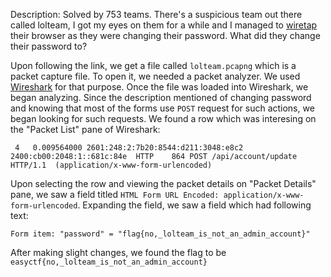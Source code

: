 Description: Solved by 753 teams.
There's a suspicious team out there called lolteam, I got my eyes on them for a while and I managed to [wiretap](https://www.easyctf.com/static/problems/lolteam/lolteam.pcapng) their browser as they were changing their password. What did they change their password to?

Upon following the link, we get a file called `lolteam.pcapng` which is a packet capture file. To open it, we needed a packet analyzer. We used [Wireshark](https://www.wireshark.org) for that purpose.
Once the file was loaded into Wireshark, we began analyzing.
Since the description mentioned of changing password and knowing that most of the forms use `POST` request for such actions, we began looking for such requests. We found a row which was interesing on the "Packet List" pane of Wireshark:

``` 4	0.009564000	2601:248:2:7b20:8544:d211:3048:e8c2	2400:cb00:2048:1::681c:84e	HTTP	864	POST /api/account/update HTTP/1.1  (application/x-www-form-urlencoded)```

Upon selecting the row and viewing the packet details on "Packet Details" pane, we saw a field titled `HTML Form URL Encoded: application/x-www-form-urlencoded`. Expanding the field, we saw a field which had following text:

``` Form item: "password" = "flag{no,_lolteam_is_not_an_admin_account}" ``` 

After making slight changes, we found the flag to be `easyctf{no,_lolteam_is_not_an_admin_account}`
